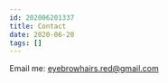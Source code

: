 ```yaml
---
id: 202006201337
title: Contact
date: 2020-06-20
tags: []
---
```


Email me: [eyebrowhairs.red@gmail.com](mailto:eyebrowhairs.red@gmail.com)

